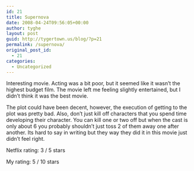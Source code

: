 ```yaml
---
id: 21
title: Supernova
date: 2008-04-24T09:56:05+00:00
author: tyghe
layout: post
guid: http://tygertown.us/blog/?p=21
permalink: /supernova/
original_post_id:
  - 21
categories:
  - Uncategorized
---
```

Interesting movie. Acting was a bit poor, but it seemed like it wasn&#8217;t the highest budget film. The movie left me feeling slightly entertained, but I didn&#8217;t think it was the best movie.

The plot could have been decent, however, the execution of getting to the plot was pretty bad. Also, don&#8217;t just kill off characters that you spend time developing their character. You can kill one or two off but when the cast is only about 6 you probably shouldn&#8217;t just toss 2 of them away one after another. Its hard to say in writing but they way they did it in this movie just didn&#8217;t feel right.

Netflix rating: 3 / 5 stars

My rating: 5 / 10 stars
